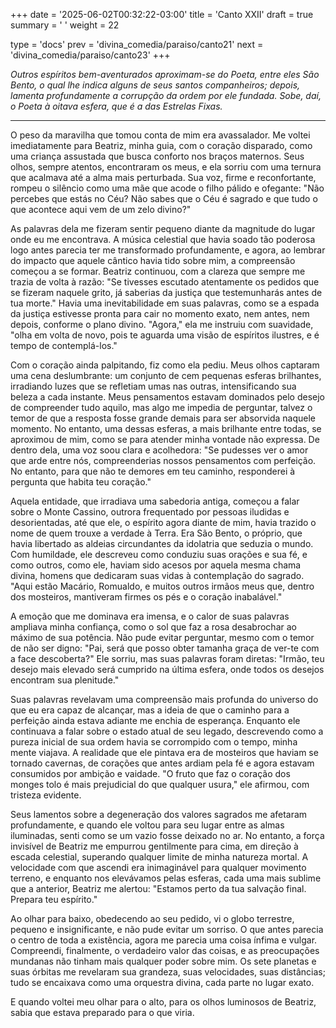 +++
date = '2025-06-02T00:32:22-03:00'
title = 'Canto XXII'
draft = true
summary = ' '
weight = 22

type = 'docs'
prev = 'divina_comedia/paraiso/canto21'
next = 'divina_comedia/paraiso/canto23'
+++

_Outros espíritos bem-aventurados aproximam-se do Poeta, entre eles São Bento, o qual lhe indica alguns de seus santos companheiros; depois, lamenta profundamente a corrupção da ordem por ele fundada. Sobe, daí, o Poeta à oitava esfera, que é a das Estrelas Fixas._

---

O peso da maravilha que tomou conta de mim era avassalador. Me voltei imediatamente para Beatriz, minha guia, com o coração disparado, como uma criança assustada que busca conforto nos braços maternos. Seus olhos, sempre atentos, encontraram os meus, e ela sorriu com uma ternura que acalmava até a alma mais perturbada. Sua voz, firme e reconfortante, rompeu o silêncio como uma mãe que acode o filho pálido e ofegante: "Não percebes que estás no Céu? Não sabes que o Céu é sagrado e que tudo o que acontece aqui vem de um zelo divino?"

As palavras dela me fizeram sentir pequeno diante da magnitude do lugar onde eu me encontrava. A música celestial que havia soado tão poderosa logo antes parecia ter me transformado profundamente, e agora, ao lembrar do impacto que aquele cântico havia tido sobre mim, a compreensão começou a se formar. Beatriz continuou, com a clareza que sempre me trazia de volta à razão: "Se tivesses escutado atentamente os pedidos que se fizeram naquele grito, já saberias da justiça que testemunharás antes de tua morte." Havia uma inevitabilidade em suas palavras, como se a espada da justiça estivesse pronta para cair no momento exato, nem antes, nem depois, conforme o plano divino. "Agora," ela me instruiu com suavidade, "olha em volta de novo, pois te aguarda uma visão de espíritos ilustres, e é tempo de contemplá-los."

Com o coração ainda palpitando, fiz como ela pediu. Meus olhos captaram uma cena deslumbrante: um conjunto de cem pequenas esferas brilhantes, irradiando luzes que se refletiam umas nas outras, intensificando sua beleza a cada instante. Meus pensamentos estavam dominados pelo desejo de compreender tudo aquilo, mas algo me impedia de perguntar, talvez o temor de que a resposta fosse grande demais para ser absorvida naquele momento. No entanto, uma dessas esferas, a mais brilhante entre todas, se aproximou de mim, como se para atender minha vontade não expressa. De dentro dela, uma voz soou clara e acolhedora: "Se pudesses ver o amor que arde entre nós, compreenderias nossos pensamentos com perfeição. No entanto, para que não te demores em teu caminho, responderei à pergunta que habita teu coração."

Aquela entidade, que irradiava uma sabedoria antiga, começou a falar sobre o Monte Cassino, outrora frequentado por pessoas iludidas e desorientadas, até que ele, o espírito agora diante de mim, havia trazido o nome de quem trouxe a verdade à Terra. Era São Bento, o próprio, que havia libertado as aldeias circundantes da idolatria que seduzia o mundo. Com humildade, ele descreveu como conduziu suas orações e sua fé, e como outros, como ele, haviam sido acesos por aquela mesma chama divina, homens que dedicaram suas vidas à contemplação do sagrado. "Aqui estão Macário, Romualdo, e muitos outros irmãos meus que, dentro dos mosteiros, mantiveram firmes os pés e o coração inabalável." 

A emoção que me dominava era imensa, e o calor de suas palavras ampliava minha confiança, como o sol que faz a rosa desabrochar ao máximo de sua potência. Não pude evitar perguntar, mesmo com o temor de não ser digno: "Pai, será que posso obter tamanha graça de ver-te com a face descoberta?" Ele sorriu, mas suas palavras foram diretas: "Irmão, teu desejo mais elevado será cumprido na última esfera, onde todos os desejos encontram sua plenitude."

Suas palavras revelavam uma compreensão mais profunda do universo do que eu era capaz de alcançar, mas a ideia de que o caminho para a perfeição ainda estava adiante me enchia de esperança. Enquanto ele continuava a falar sobre o estado atual de seu legado, descrevendo como a pureza inicial de sua ordem havia se corrompido com o tempo, minha mente viajava. A realidade que ele pintava era de mosteiros que haviam se tornado cavernas, de corações que antes ardiam pela fé e agora estavam consumidos por ambição e vaidade. "O fruto que faz o coração dos monges tolo é mais prejudicial do que qualquer usura," ele afirmou, com tristeza evidente.

Seus lamentos sobre a degeneração dos valores sagrados me afetaram profundamente, e quando ele voltou para seu lugar entre as almas iluminadas, senti como se um vazio fosse deixado no ar. No entanto, a força invisível de Beatriz me empurrou gentilmente para cima, em direção à escada celestial, superando qualquer limite de minha natureza mortal. A velocidade com que ascendi era inimaginável para qualquer movimento terreno, e enquanto nos elevávamos pelas esferas, cada uma mais sublime que a anterior, Beatriz me alertou: "Estamos perto da tua salvação final. Prepara teu espírito."

Ao olhar para baixo, obedecendo ao seu pedido, vi o globo terrestre, pequeno e insignificante, e não pude evitar um sorriso. O que antes parecia o centro de toda a existência, agora me parecia uma coisa ínfima e vulgar. Compreendi, finalmente, o verdadeiro valor das coisas, e as preocupações mundanas não tinham mais qualquer poder sobre mim. Os sete planetas e suas órbitas me revelaram sua grandeza, suas velocidades, suas distâncias; tudo se encaixava como uma orquestra divina, cada parte no lugar exato.

E quando voltei meu olhar para o alto, para os olhos luminosos de Beatriz, sabia que estava preparado para o que viria.